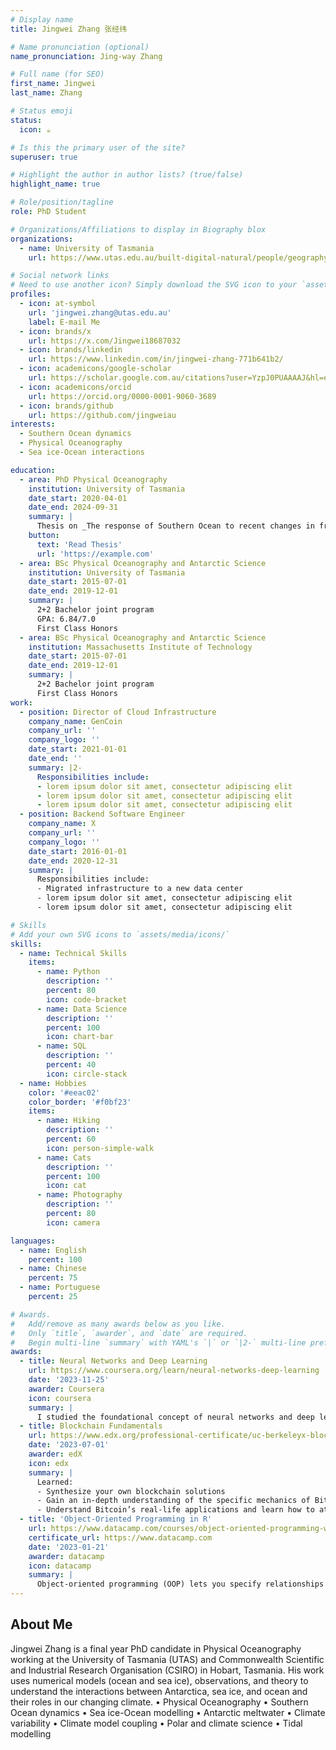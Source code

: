 ```yaml
---
# Display name
title: Jingwei Zhang 张经纬

# Name pronunciation (optional)
name_pronunciation: Jing-way Zhang

# Full name (for SEO)
first_name: Jingwei
last_name: Zhang

# Status emoji
status:
  icon: ☕️

# Is this the primary user of the site?
superuser: true

# Highlight the author in author lists? (true/false)
highlight_name: true

# Role/position/tagline
role: PhD Student

# Organizations/Affiliations to display in Biography blox
organizations:
  - name: University of Tasmania
    url: https://www.utas.edu.au/built-digital-natural/people/geography-and-spatial-sciences/hdr-student-profiles/

# Social network links
# Need to use another icon? Simply download the SVG icon to your `assets/media/icons/` folder.
profiles:
  - icon: at-symbol
    url: 'jingwei.zhang@utas.edu.au'
    label: E-mail Me
  - icon: brands/x
    url: https://x.com/Jingwei18687032
  - icon: brands/linkedin
    url: https://www.linkedin.com/in/jingwei-zhang-771b641b2/
  - icon: academicons/google-scholar
    url: https://scholar.google.com.au/citations?user=YzpJ0PUAAAAJ&hl=en&oi=ao
  - icon: academicons/orcid
    url: https://orcid.org/0000-0001-9060-3689
  - icon: brands/github
    url: https://github.com/jingweiau
interests:
  - Southern Ocean dynamics 
  - Physical Oceanography  
  - Sea ice-Ocean interactions 

education:
  - area: PhD Physical Oceanography
    institution: University of Tasmania
    date_start: 2020-04-01
    date_end: 2024-09-31
    summary: |
      Thesis on _The response of Southern Ocean to recent changes in freshwater fluxes_. Supervised by Dr Xuebin Zhang and Prof Matt King. Presented papers at 8 national and international conferences, resulting in contributions as the first author to 1 published journal paper, 2 papers currently under internal review, and 2 papers in preparation.
    button:
      text: 'Read Thesis'
      url: 'https://example.com'
  - area: BSc Physical Oceanography and Antarctic Science
    institution: University of Tasmania
    date_start: 2015-07-01
    date_end: 2019-12-01
    summary: |
      2+2 Bachelor joint program 
      GPA: 6.84/7.0
      First Class Honors 
  - area: BSc Physical Oceanography and Antarctic Science
    institution: Massachusetts Institute of Technology
    date_start: 2015-07-01
    date_end: 2019-12-01
    summary: |
      2+2 Bachelor joint program
      First Class Honors  
work:
  - position: Director of Cloud Infrastructure
    company_name: GenCoin
    company_url: ''
    company_logo: ''
    date_start: 2021-01-01
    date_end: ''
    summary: |2-
      Responsibilities include:
      - lorem ipsum dolor sit amet, consectetur adipiscing elit
      - lorem ipsum dolor sit amet, consectetur adipiscing elit
      - lorem ipsum dolor sit amet, consectetur adipiscing elit
  - position: Backend Software Engineer
    company_name: X
    company_url: ''
    company_logo: ''
    date_start: 2016-01-01
    date_end: 2020-12-31
    summary: |
      Responsibilities include:
      - Migrated infrastructure to a new data center
      - lorem ipsum dolor sit amet, consectetur adipiscing elit
      - lorem ipsum dolor sit amet, consectetur adipiscing elit

# Skills
# Add your own SVG icons to `assets/media/icons/`
skills:
  - name: Technical Skills
    items:
      - name: Python
        description: ''
        percent: 80
        icon: code-bracket
      - name: Data Science
        description: ''
        percent: 100
        icon: chart-bar
      - name: SQL
        description: ''
        percent: 40
        icon: circle-stack
  - name: Hobbies
    color: '#eeac02'
    color_border: '#f0bf23'
    items:
      - name: Hiking
        description: ''
        percent: 60
        icon: person-simple-walk
      - name: Cats
        description: ''
        percent: 100
        icon: cat
      - name: Photography
        description: ''
        percent: 80
        icon: camera

languages:
  - name: English
    percent: 100
  - name: Chinese
    percent: 75
  - name: Portuguese
    percent: 25

# Awards.
#   Add/remove as many awards below as you like.
#   Only `title`, `awarder`, and `date` are required.
#   Begin multi-line `summary` with YAML's `|` or `|2-` multi-line prefix and indent 2 spaces below.
awards:
  - title: Neural Networks and Deep Learning
    url: https://www.coursera.org/learn/neural-networks-deep-learning
    date: '2023-11-25'
    awarder: Coursera
    icon: coursera
    summary: |
      I studied the foundational concept of neural networks and deep learning. By the end, I was familiar with the significant technological trends driving the rise of deep learning; build, train, and apply fully connected deep neural networks; implement efficient (vectorized) neural networks; identify key parameters in a neural network’s architecture; and apply deep learning to your own applications.
  - title: Blockchain Fundamentals
    url: https://www.edx.org/professional-certificate/uc-berkeleyx-blockchain-fundamentals
    date: '2023-07-01'
    awarder: edX
    icon: edx
    summary: |
      Learned:
      - Synthesize your own blockchain solutions
      - Gain an in-depth understanding of the specific mechanics of Bitcoin
      - Understand Bitcoin’s real-life applications and learn how to attack and destroy Bitcoin, Ethereum, smart contracts and Dapps, and alternatives to Bitcoin’s Proof-of-Work consensus algorithm
  - title: 'Object-Oriented Programming in R'
    url: https://www.datacamp.com/courses/object-oriented-programming-with-s3-and-r6-in-r
    certificate_url: https://www.datacamp.com
    date: '2023-01-21'
    awarder: datacamp
    icon: datacamp
    summary: |
      Object-oriented programming (OOP) lets you specify relationships between functions and the objects that they can act on, helping you manage complexity in your code. This is an intermediate level course, providing an introduction to OOP, using the S3 and R6 systems. S3 is a great day-to-day R programming tool that simplifies some of the functions that you write. R6 is especially useful for industry-specific analyses, working with web APIs, and building GUIs.
---
```


## About Me

Jingwei Zhang is a final year PhD candidate in Physical Oceanography working at the University of Tasmania (UTAS) and Commonwealth Scientific and Industrial Research Organisation (CSIRO) in Hobart, Tasmania. His work uses numerical models (ocean and sea ice), observations, and theory to understand the interactions between Antarctica, sea ice, and ocean and their roles in our changing climate. 
• Physical Oceanography • Southern Ocean dynamics • Sea ice-Ocean modelling • Antarctic meltwater • Climate variability • Climate model coupling • Polar and climate science • Tidal modelling
